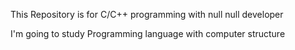 This Repository is for C/C++ programming with null null developer

I'm going to study Programming language with computer structure
